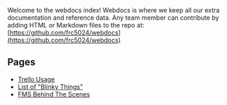 Welcome to the webdocs index! Webdocs is where we keep all our extra documentation and reference data. Any team member can contribute by adding HTML or Markdown files to the repo at: [https://github.com/frc5024/webdocs](https://github.com/frc5024/webdocs)

## Pages
 - [Trello Usage](./trello.html)
 - [List of "Blinky Things"](https://wpilib.screenstepslive.com/s/currentCS/m/cs_hardware/l/144972-status-light-quick-reference)
 - [FMS Behind The Scenes](./fms.html)